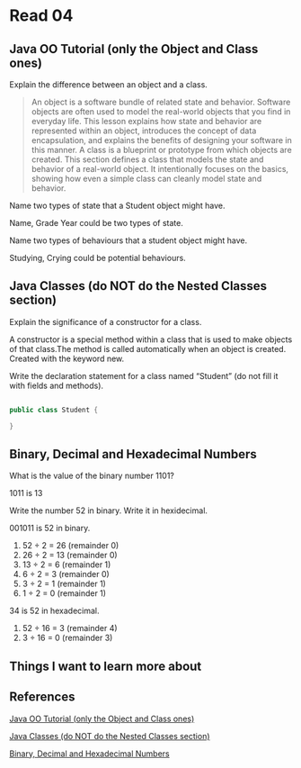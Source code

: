 # Read 04

## Java OO Tutorial (only the Object and Class ones)

Explain the difference between an object and a class.

> An object is a software bundle of related state and behavior. Software objects are often used to model the real-world objects that you find in everyday life. This lesson explains how state and behavior are represented within an object, introduces the concept of data encapsulation, and explains the benefits of designing your software in this manner.
> A class is a blueprint or prototype from which objects are created. This section defines a class that models the state and behavior of a real-world object. It intentionally focuses on the basics, showing how even a simple class can cleanly model state and behavior.

Name two types of state that a Student object might have.

Name, Grade Year could be two types of state.

Name two types of behaviours that a student object might have.

Studying, Crying could be potential behaviours.

## Java Classes (do NOT do the Nested Classes section)

Explain the significance of a constructor for a class.

A constructor is a special method within a class that is used to make objects of that class.The method is called automatically when an object is created. Created with the keyword new.

Write the declaration statement for a class named “Student” (do not fill it with fields and methods).

``` java

public class Student {

}

```

## Binary, Decimal and Hexadecimal Numbers

What is the value of the binary number 1101?

1011 is 13

Write the number 52 in binary. Write it in hexidecimal.

001011 is 52 in binary.

1. 52 ÷ 2 = 26 (remainder 0)
2. 26 ÷ 2 = 13 (remainder 0)
3. 13 ÷ 2 = 6 (remainder 1)
4. 6 ÷ 2 = 3 (remainder 0)
5. 3 ÷ 2 = 1 (remainder 1)
6. 1 ÷ 2 = 0 (remainder 1)

34 is 52 in hexadecimal.

1. 52 ÷ 16 = 3 (remainder 4)
2. 3 ÷ 16 = 0 (remainder 3)

## Things I want to learn more about

## References

[Java OO Tutorial (only the Object and Class ones)](https://docs.oracle.com/javase/tutorial/java/concepts/)

[Java Classes (do NOT do the Nested Classes section)](https://docs.oracle.com/javase/tutorial/java/javaOO/classes.html)

[Binary, Decimal and Hexadecimal Numbers](https://www.mathsisfun.com/binary-decimal-hexadecimal.html)